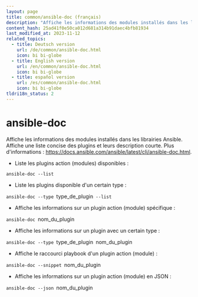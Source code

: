 ```yaml
---
layout: page
title: common/ansible-doc (français)
description: "Affiche les informations des modules installés dans les librairies Ansible."
content_hash: 25ad41f0e50ca012d681a314b91daec4bfb81934
last_modified_at: 2023-11-12
related_topics:
  - title: Deutsch version
    url: /de/common/ansible-doc.html
    icon: bi bi-globe
  - title: English version
    url: /en/common/ansible-doc.html
    icon: bi bi-globe
  - title: español version
    url: /es/common/ansible-doc.html
    icon: bi bi-globe
tldri18n_status: 2
---
```

# ansible-doc

Affiche les informations des modules installés dans les librairies Ansible.
Affiche une liste concise des plugins et leurs description courte.
Plus d'informations : <https://docs.ansible.com/ansible/latest/cli/ansible-doc.html>.

- Liste les plugins action (modules) disponibles :

`ansible-doc --list`

- Liste les plugins disponible d'un certain type :

`ansible-doc --type `<span class="tldr-var badge badge-pill bg-dark-lm bg-white-dm text-white-lm text-dark-dm font-weight-bold">type_de_plugin</span>` --list`

- Affiche les informations sur un plugin action (module) spécifique :

`ansible-doc `<span class="tldr-var badge badge-pill bg-dark-lm bg-white-dm text-white-lm text-dark-dm font-weight-bold">nom_du_plugin</span>

- Affiche les informations sur un plugin avec un certain type :

`ansible-doc --type `<span class="tldr-var badge badge-pill bg-dark-lm bg-white-dm text-white-lm text-dark-dm font-weight-bold">type_de_plugin</span>` `<span class="tldr-var badge badge-pill bg-dark-lm bg-white-dm text-white-lm text-dark-dm font-weight-bold">nom_du_plugin</span>

- Affiche le raccourci playbook d'un plugin action (module) :

`ansible-doc --snippet `<span class="tldr-var badge badge-pill bg-dark-lm bg-white-dm text-white-lm text-dark-dm font-weight-bold">nom_du_plugin</span>

- Affiche les informations sur un plugin action (module) en JSON :

`ansible-doc --json `<span class="tldr-var badge badge-pill bg-dark-lm bg-white-dm text-white-lm text-dark-dm font-weight-bold">nom_du_plugin</span>
